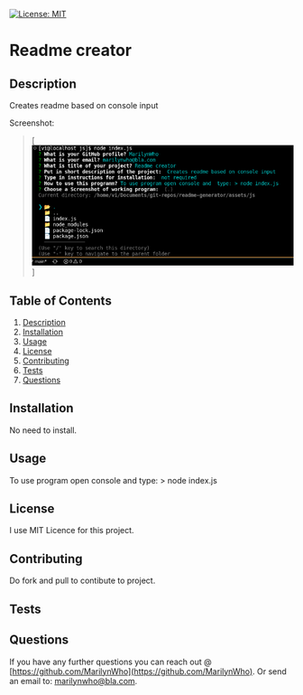 [![License: MIT](https://img.shields.io/badge/License-MIT-yellow.svg)](https://opensource.org/licenses/MIT)

# Readme creator

## Description

Creates readme based on console input

Screenshot:

  > [![Screenshot](../img/screenshot-README-generator.png)]

## Table of Contents

1. [Description](#Description)
2. [Installation](#Installation)
3. [Usage](#Usage)
4. [License](#License)
5. [Contributing](#Contributing)
6. [Tests](#Tests)
7. [Questions](#Questions)

## Installation

No need to install.

## Usage

To use program open console and  type: > node index.js

## License

I use MIT Licence for this project.

## Contributing

Do fork and pull to contibute to project.

## Tests



## Questions

If you have any further questions you can reach out @ [https://github.com/MarilynWho](https://github.com/MarilynWho).
Or send an email to: marilynwho@bla.com.
